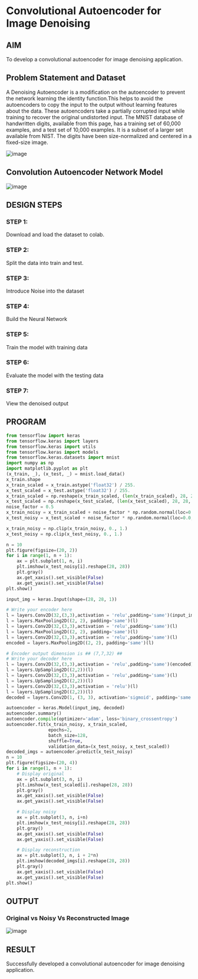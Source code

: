 # Convolutional Autoencoder for Image Denoising

## AIM

To develop a convolutional autoencoder for image denoising application.

## Problem Statement and Dataset

A Denoising Autoencoder is a modification on the autoencoder to prevent the network learning the identity function.This helps to avoid the autoencoders to copy the input to the output without learning features about the data. These autoencoders take a partially corrupted input while training to recover the original undistorted input. The MNIST database of handwritten digits, available from this page, has a training set of 60,000 examples, and a test set of 10,000 examples. It is a subset of a larger set available from NIST. The digits have been size-normalized and centered in a fixed-size image.

![image](https://user-images.githubusercontent.com/64765451/202179541-27f7b033-40cc-420e-847a-734301b34e15.png)


## Convolution Autoencoder Network Model

![image](https://user-images.githubusercontent.com/64765451/202179448-53516979-705c-4e57-b255-ac086891f39e.png)

## DESIGN STEPS

### STEP 1:
Download and load the dataset to colab.

### STEP 2:
Split the data into train and test.

### STEP 3:
Introduce Noise into the dataset

### STEP 4:
Build the Neural Network

### STEP 5:
Train the model with training data

### STEP 6:
Evaluate the model with the testing data

### STEP 7:
View the denoised output


## PROGRAM

```python
from tensorflow import keras
from tensorflow.keras import layers
from tensorflow.keras import utils
from tensorflow.keras import models
from tensorflow.keras.datasets import mnist
import numpy as np
import matplotlib.pyplot as plt
(x_train, _), (x_test, _) = mnist.load_data()
x_train.shape
x_train_scaled = x_train.astype('float32') / 255.
x_test_scaled = x_test.astype('float32') / 255.
x_train_scaled = np.reshape(x_train_scaled, (len(x_train_scaled), 28, 28, 1))
x_test_scaled = np.reshape(x_test_scaled, (len(x_test_scaled), 28, 28, 1))
noise_factor = 0.5
x_train_noisy = x_train_scaled + noise_factor * np.random.normal(loc=0.0, scale=1.0, size=x_train_scaled.shape) 
x_test_noisy = x_test_scaled + noise_factor * np.random.normal(loc=0.0, scale=1.0, size=x_test_scaled.shape) 

x_train_noisy = np.clip(x_train_noisy, 0., 1.)
x_test_noisy = np.clip(x_test_noisy, 0., 1.)

n = 10
plt.figure(figsize=(20, 2))
for i in range(1, n + 1):
    ax = plt.subplot(1, n, i)
    plt.imshow(x_test_noisy[i].reshape(28, 28))
    plt.gray()
    ax.get_xaxis().set_visible(False)
    ax.get_yaxis().set_visible(False)
plt.show()

input_img = keras.Input(shape=(28, 28, 1))

# Write your encoder here
l = layers.Conv2D(32,(3,3),activation = 'relu',padding='same')(input_img)
l = layers.MaxPooling2D((2, 2), padding='same')(l)
l = layers.Conv2D(32,(3,3),activation = 'relu',padding='same')(l)
l = layers.MaxPooling2D((2, 2), padding='same')(l)
l = layers.Conv2D(32,(3,3),activation = 'relu',padding='same')(l)
encoded = layers.MaxPooling2D((2, 2), padding='same')(l)

# Encoder output dimension is ## (7,7,32) ##
# Write your decoder here
l = layers.Conv2D(32,(3,3),activation = 'relu',padding='same')(encoded)
l = layers.UpSampling2D((2,2))(l)
l = layers.Conv2D(32,(3,3),activation = 'relu',padding='same')(l)
l = layers.UpSampling2D((2,2))(l)
l = layers.Conv2D(32,(3,3),activation = 'relu')(l)
l = layers.UpSampling2D((2,2))(l)
decoded = layers.Conv2D(1, (3, 3), activation='sigmoid', padding='same')(l)

autoencoder = keras.Model(input_img, decoded)
autoencoder.summary()
autoencoder.compile(optimizer='adam', loss='binary_crossentropy')
autoencoder.fit(x_train_noisy, x_train_scaled,
                epochs=2,
                batch_size=128,
                shuffle=True,
                validation_data=(x_test_noisy, x_test_scaled))
decoded_imgs = autoencoder.predict(x_test_noisy)        
n = 10
plt.figure(figsize=(20, 4))
for i in range(1, n + 1):
    # Display original
    ax = plt.subplot(3, n, i)
    plt.imshow(x_test_scaled[i].reshape(28, 28))
    plt.gray()
    ax.get_xaxis().set_visible(False)
    ax.get_yaxis().set_visible(False)

    # Display noisy
    ax = plt.subplot(3, n, i+n)
    plt.imshow(x_test_noisy[i].reshape(28, 28))
    plt.gray()
    ax.get_xaxis().set_visible(False)
    ax.get_yaxis().set_visible(False)    

    # Display reconstruction
    ax = plt.subplot(3, n, i + 2*n)
    plt.imshow(decoded_imgs[i].reshape(28, 28))
    plt.gray()
    ax.get_xaxis().set_visible(False)
    ax.get_yaxis().set_visible(False)
plt.show()
```

## OUTPUT

### Original vs Noisy Vs Reconstructed Image

![image](https://user-images.githubusercontent.com/64765451/202179749-f1a151b9-086b-4150-b51b-1b641dc5ba31.png)


## RESULT

Successfully developed a convolutional autoencoder for image denoising application.

